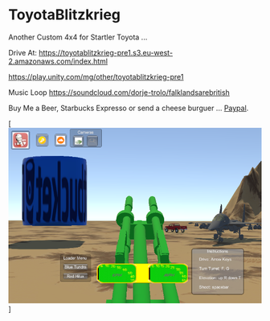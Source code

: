 # ToyotaBlitzkrieg
Another Custom 4x4 for Startler Toyota ...

Drive At:
https://toyotablitzkrieg-pre1.s3.eu-west-2.amazonaws.com/index.html

https://play.unity.com/mg/other/toyotablitzkrieg-pre1

Music Loop
https://soundcloud.com/dorje-trolo/falklandsarebritish

Buy Me a Beer, Starbucks Expresso or send a cheese burguer ... [Paypal](https://www.paypal.me/gospelOfLuke/25).


[![EVERGREEN CONTAINER](https://raw.githubusercontent.com/rgarro/ToyotaBlitzkrieg/master/hilux.png)]
